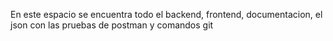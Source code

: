 En este espacio se encuentra todo el backend, frontend, documentacion, el json con las pruebas de postman y comandos git
